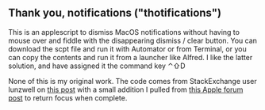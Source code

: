 ## Thank you, notifications ("thotifications")

This is an applescript to dismiss MacOS notifications without having to mouse over and fiddle with the disappearing dismiss / clear button. You can download the scpt file and run it with Automator or from Terminal, or you can copy the contents and run it from a launcher like Alfred. I like the latter solution, and have assigned it the command key ⌃⇧D

None of this is my original work. The code comes from StackExchange user lunzwell on [this post](https://apple.stackexchange.com/a/408602/20704) with a small addition I pulled from [this Apple forum post](https://discussions.apple.com/thread/6820749) to return focus when complete.

